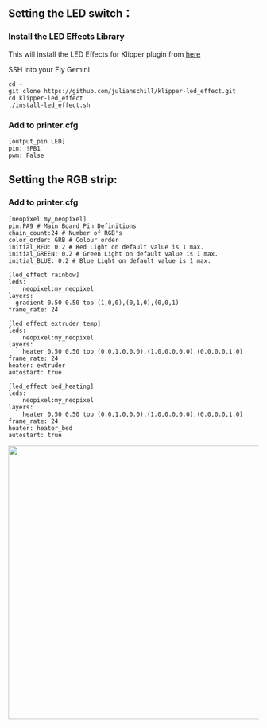 ## Setting the LED switch：

### Install the LED Effects Library
This will install the LED Effects for Klipper plugin from [here](https://github.com/julianschill/klipper-led_effect)

SSH into your Fly Gemini

```shell
cd ~
git clone https://github.com/julianschill/klipper-led_effect.git
cd klipper-led_effect
./install-led_effect.sh
```


### Add to printer.cfg  
```
[output_pin LED]
pin: !PB1
pwm: False
```

## Setting the RGB strip:
### Add to printer.cfg 
```
[neopixel my_neopixel]  
pin:PA9 # Main Board Pin Definitions  
chain_count:24 # Number of RGB's   
color_order: GRB # Colour order  
initial_RED: 0.2 # Red Light on default value is 1 max.  
initial_GREEN: 0.2 # Green Light on default value is 1 max.  
initial_BLUE: 0.2 # Blue Light on default value is 1 max.  
  ```
```
[led_effect rainbow]   
leds:    
    neopixel:my_neopixel  
layers:  
  gradient 0.50 0.50 top (1,0,0),(0,1,0),(0,0,1) 
frame_rate: 24  
  
[led_effect extruder_temp]  
leds:  
    neopixel:my_neopixel  
layers:  
    heater 0.50 0.50 top (0.0,1.0,0.0),(1.0,0.0,0.0),(0.0,0.0,1.0)  
frame_rate: 24  
heater: extruder  
autostart: true  
  
[led_effect bed_heating]  
leds:  
    neopixel:my_neopixel  
layers:  
    heater 0.50 0.50 top (0.0,1.0,0.0),(1.0,0.0,0.0),(0.0,0.0,1.0)  
frame_rate: 24  
heater: heater_bed  
autostart: true  
  ```

<img src="https://github.com/Lzhikai/SIBOOR-Voron-0.2/blob/main/0.2-LED-Wiring/0.2-LED-Wiring.jpg" width="800" height="550">
